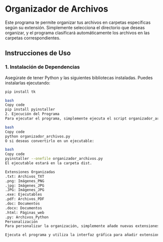 # Organizador de Archivos

Este programa te permite organizar tus archivos en carpetas específicas según su extensión. Simplemente selecciona el directorio que deseas organizar, y el programa clasificará automáticamente los archivos en las carpetas correspondientes.

## Instrucciones de Uso

### 1. Instalación de Dependencias

Asegúrate de tener Python y las siguientes bibliotecas instaladas. Puedes instalarlas ejecutando:

```bash
pip install tk

bash
Copy code
pip install pyinstaller
2. Ejecución del Programa
Para ejecutar el programa, simplemente ejecuta el script organizador_archivos.py con Python:

bash
Copy code
python organizador_archivos.py
O si deseas convertirlo en un ejecutable:

bash
Copy code
pyinstaller --onefile organizador_archivos.py
El ejecutable estará en la carpeta dist.

Extensiones Organizadas
.txt: Archivos_TXT
.png: Imágenes_PNG
.jpg: Imágenes_JPG
.JPG: Imágenes_JPG
.exe: Ejecutables
.pdf: Archivos_PDF
.doc: Documentos
.docx: Documentos
.html: Páginas_web
.py: Archivos_Python
Personalización
Para personalizar la organización, simplemente añade nuevas extensiones y asigna una carpeta específica en el diccionario de extensiones en el script.

Ejecuta el programa y utiliza la interfaz gráfica para añadir extensiones personalizadas.
